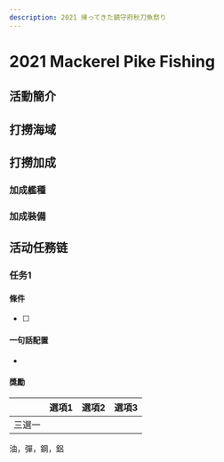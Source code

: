 ```yaml
---
description: 2021 帰ってきた鎮守府秋刀魚祭り
---
```


# 2021 Mackerel Pike Fishing

## 活動簡介

## 打撈海域

## 打撈加成

### 加成艦種

### 加成裝備

## 活动任務链

### 任务1

#### 條件

* [ ] 

#### 一句話配置

* 

#### 獎勵

|        | 選項1 | 選項2 | 選項3 |
| ------ | ----- | ----- | ----- |
| 三選一 |       |       |       |

油，彈，鋼，鋁
